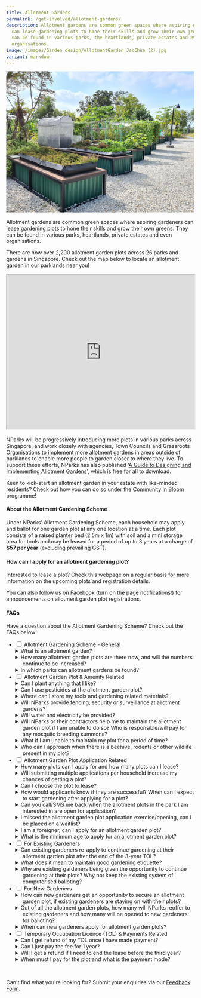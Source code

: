 ```yaml
---
title: Allotment Gardens
permalink: /get-involved/allotment-gardens/
description: Allotment gardens are common green spaces where aspiring gardeners
  can lease gardening plots to hone their skills and grow their own greens. They
  can be found in various parks, the heartlands, private estates and even
  organisations.
image: /images/Garden design/AllotmentGarden_JacChua (2).jpg
variant: markdown
---
```

<style>
details {
	cursor: pointer;
	}
	
details > summary {
	text-indent:-20px;
	margin-left:20px;
	}
	
details[open] > summary {
	font-weight: 800;
	}
</style>

<img src="/images/Garden%20design/allotment%20garden%20at%20jurong%20lake%20gardens%20west.jpg">

<p>Allotment gardens are common green spaces where aspiring gardeners can lease gardening plots to hone their skills and grow their own greens. They can be found in various parks, heartlands, private estates and even organisations.</p>

<p>There are now over 2,200 allotment garden plots across 26 parks and gardens in Singapore. Check out the map below to locate an allotment garden in our parklands near you!</p> 

<iframe height="415" width="100%" src="https://www.google.com/maps/d/u/1/embed?mid=1apkeSb5QHzODZOp7DdtNxFTa61GSA9U&amp;ehbc=2E312F&amp;noprof=1"></iframe>

<p>NParks will be progressively introducing more plots in various parks across Singapore, and work closely with agencies, Town Councils and Grassroots Organisations to implement more allotment gardens in areas outside of parklands to enable more people to garden closer to where they live. To support these efforts, NParks has also published ‘<a href="https://go.gov.sg/guide-to-design-allotment-gardens">A Guide to Designing and Implementing Allotment Gardens</a>', which is free for all to download.</p> 

<p>Keen to kick-start an allotment garden in your estate with like-minded residents? Check out how you can do so under the <a href="https://go.gov.sg/cib-initiative">Community in Bloom</a> programme!

</p><h4>About the Allotment Gardening Scheme</h4>

<p>Under NParks’ Allotment Gardening Scheme, each household may apply and ballot for one garden plot at any one location at a time. Each plot consists of a raised planter bed (2.5m x 1m) with soil and a mini storage area for tools and may be leased for a period of up to 3 years at a charge of <b>$57 per year</b> (excluding prevailing GST). </p> 



<h4>How can I apply for an allotment gardening plot?</h4>
<p>Interested to lease a plot? Check this webpage on a regular basis for more information on the upcoming plots and registration details.</p> 

<p>You can also follow us on <a href="https://www.facebook.com/nparksbuzz">Facebook</a> (turn on the page notifications!) for announcements on allotment garden plot registrations.</p>

<h4>FAQs</h4>
<p>Have a question about the Allotment Gardening Scheme? Check out the FAQs below!</p>
<ul class="jekyllcodex_accordion">
	<li><input type="checkbox" id="accordion1">
		<label for="accordion1">Allotment Gardening Scheme - General</label>
		<div>
			<details>
				<summary>What is an allotment garden?</summary>
				Allotment gardens are areas located within parks and gardens that house gardening plots available for lease to the community to grow their own plants. With most of the population living in high-rise flats with minimal space for gardening within their household footprint, these allotment garden plots provide them with further opportunities to garden. <br><br>
		</details>
		<details>
				<summary>How many allotment garden plots are there now, and will the numbers continue to be increased?</summary>	
				To date, over 2,200 allotment garden plots have been made available to the community with plans for further expansion.<br>
			<br>In tandem, NParks is working with Town Councils and Grassroot Organisations to provide advice on setting up of allotment gardens in public housing estates so that residents can garden closer to their homes. <br><br>
		</details>
		<details>
			<summary>In which parks can allotment gardens be found?</summary>
			1. Ang Mo Kio Town Garden West<br>
			2. Aljunied Park<br>
			3. Bedok Reservoir Park<br>
			4. Bedok Town Park<br>
			5. Bishan-Ang Mo Kio Park<br>
			6. Bukit Gombak Park<br>
			7. Choa Chu Kang Park<br>
			8. Clementi Woods Park<br>
			9. East Coast Park<br>
			10. HortPark<br>
			11. Jurong Central Park<br>
			12. Jurong Lake Gardens<br>
			13. Kallang Riverside Park<br>
			14. Kent Ridge Park <br>
			15. Lower Seletar Reservoir Park<br>
			16. one-north Park<br>
			17. Pasir Ris Park<br>
			18. Punggol Park<br>
			19. Punggol Waterway Park<br>
			20. Sembawang Park<br>
			21. Sengkang Riverside Park<br>
			22. Tiong Bahru Park<br>
			23. Villa Verde Park <br>
      24. West Coast Park<br>
			25. Yishun Park<br>
			26. Yishun Neighbourhood Park<br>
			<br>
			</details>
		</div>
	</li>
  <li><input type="checkbox" id="accordion2">
					<label for="accordion2">Allotment Garden Plot &amp; Amenity Related</label>
		<div>
	<details>
		<summary>Can I plant anything that I like?</summary>
		All plants and gardening structures should not exceed one (1) metre in standing height (measured from soil level in the planter bed). Gardeners are advised not to plant poisonous plants or those with sap as these plants can cause discomfort and are harmful to the public. Plants that are illegal are not allowed to be planted.<br> 
		<br>Gardeners are to be mindful of the neighbouring plots when planting up their plots and ensure that their plants do not encroach into the neighbouring plots’ space and walking paths within the parks. Gardeners should keep their space clean and tidy for the safety of all allotment gardeners.<br><br>
	</details>
	<details>
		<summary>Can I use pesticides at the allotment garden plot?</summary>
		Chemical pesticides, herbicides and fungicides are not allowed to be used at the allotment garden plots as they may kill insects, such as bees and wasps, which play an important role in the pollination process of flowering plants. Such chemicals may also spread to other plots and may cause adverse reactions to gardeners tending to other plots or public who visit the plots. <br><br>
		</details>
			<details>
				<summary>Where can I store my tools and gardening related materials?</summary>
				There is a storage area in each allotment garden planter where tools and other gardening-related materials (e.g. soil, compost) must be kept when not in use. All items stored within the storage area must be kept neatly at all times and not in common spaces or along pathways.<br>
<br>For Sengkang Riverside Park, there is a separate storage area due to site layout.<br><br>
			</details>
			<details>
				<summary>Will NParks provide fencing, security or surveillance at allotment gardens?</summary>
				Our allotment gardens are located in publicly accessible areas to allow park visitors to appreciate our green spaces and amenities holistically. Gardeners are informed during registration on this. We also inform gardeners upfront that no CCTVs or fencing are to be installed and that a storage box is provided for their tools and gardening materials.<br>
				<br>NParks would like to remind all park visitors to be considerate and keep our parks a place for everyone to enjoy, by not picking or damaging the plants in the parks including those belonging to the allotment gardeners.<br>
				<br>However, if there are recurrent reports on incidents of theft or vandalism at particular locations, NParks will consider additional measures to deter such occurrences. These may include putting up more signages at prominent areas of the allotment garden premises to remind public, and/or installation of CCTVs for general park surveillance.<br><br>
			</details>
			<details>
				<summary>Will water and electricity be provided?</summary>
			Shared water points are available for use at the allotment garden. No electricity will be provided. <br><br>
			</details>
			<details>
				<summary>Will NParks or their contractors help me to maintain the allotment garden plot if I am unable to do so?  Who is responsible/will pay for any mosquito breeding summons?</summary>
				Allotment gardeners are required, at all times and at your own expense, to maintain the allotment garden plot and its immediate surroundings in a good and presentable condition, including trimming overgrown shrubs, removing weeds, pest-infested plants, dead and damaged plants/products. <br>
				<br>NParks will also not be responsible for any instances of mosquito breeding detected by the National Environment Agency (NEA) at the allotment garden plots. Allotment gardeners are responsible for taking all precautions and measures to prevent breeding of mosquitoes at their respective allotment garden plots.<br><br>
			</details>
			<details>
				<summary>What if I am unable to maintain my plot for a period of time?</summary>
				Should an allotment gardener fail to maintain his/her allotment garden plot, and within the time stipulated by NParks, then NParks reserves the right to rescind the licence granted to the allotment gardener. NParks may choose, at its discretion, to allocate the allotment garden plot to another gardener. The registered licensee is solely responsible for the maintenance and upkeep of the allocated allotment garden plot. Assigning the maintenance and/or upkeep of the plot to another person is strictly not allowed.<br><br>
			</details>
			<details>
				<summary>Who can I approach when there is a beehive, rodents or other wildlife present in my plot?</summary>
				Please contact NParks via this <a href="http://www.nparks.gov.sg/feedback">Feedback Form</a> to seek assistance. For urgent animal-related matters, please call the NParks Animal Response Centre at 1800 476 1600.<br><br>
			</details>
	</div></li>
	  <li><input type="checkbox" id="accordion3">
			<label for="accordion3">Allotment Garden Plot Application Related</label>
			<div>
			<details>
				<summary>How many plots can I apply for and how many plots can I lease?</summary>
				Applications are based on a per household basis. Each applicant is allowed to apply for only one (1) allotment garden plot at any one time. If the application is successful, only one (1) license will be issued to the applicant, regardless of the number of persons in the household.<br><br>
			</details>
			<details>
				<summary>Will submitting multiple applications per household increase my chances of getting a plot?</summary>
				No. If there are multiple applications received from the same household address, only one (1) entry will be considered for balloting. All other applications made from the same household will be disregarded.<br><br>
			</details>
			<details>
				<summary>Can I choose the plot to lease?</summary> 
				All plots (waist- or knee-height) are assigned strictly through a balloting system.<br><br>
			</details>
			<details>
				<summary>How would applicants know if they are successful? When can I expect to start gardening after applying for a plot?</summary>
				All successful applicants will receive a Letter of Offer via email from NParks within three (3) months form the closing date of the application exercise. More information, such as the payment instructions and start date of gardening on-site, will be shared in the Letter. A Temporary Occupation Licence (TOL) will also be issued to successful applicants in respect of the use of the allotment garden plot.<br><br>
			</details>
			<details>
				<summary>Can you call/SMS me back when the allotment plots in the park I am interested in are open for application?</summary>
				Please check our NParks Allotment Gardens webpage and our social media platforms for updates on available plots and registration details.<br><br> 
			</details>
			<details>
				<summary>I missed the allotment garden plot application exercise/opening, can I be placed on a waitlist?</summary>
				There are no waiting lists as all available plots will be assigned to successfully balloted applicants. Applicants may apply for a plot when the registration opens again for other allotment gardens. Please check our NParks Allotment Gardens webpage and our social media platforms for updates on available plots and registration details. <br><br>
		</details>
		<details>
			<summary>I am a foreigner, can I apply for an allotment garden plot?</summary>
			Yes, but Singaporeans and Permanent Residents will be given priority.<br><br>
				</details>
				<details>
					<summary>What is the minimum age to apply for an allotment garden plot?</summary>
					The minimum age to apply for a plot is 18 years old at the time of application. <br><br>
				</details>
	</div></li>
	<li><input type="checkbox" id="accordion4">
			<label for="accordion4">For Existing Gardeners</label>
			<div>
			<details>
				<summary>Can existing gardeners re-apply to continue gardening at their allotment garden plot after the end of the 3-year TOL?</summary>
				Before the 3-year Temporary Occupation Licence (TOL) expires, existing gardeners who have maintained good gardening etiquette will be contacted by NParks officers to offer them an additonal 3-years TOL. The terms and conditions and fees for the allotment garden plot may be updated from time to time and allotment gardeners are requested to read the updated terms and conditions of the TOL. <br><br>
			</details>
			<details>
				<summary>What does it mean to maintain good gardening etiquette?</summary>
				Good gardening etiquette includes keeping the allotment garden plot tidy and clean, maintaining the plants well and keep them pest free, storing all gardening items neatly, ensure all planting structures installed are compliant with terms and conditions, and conducting regularly checks for stagnant water to prevent mosquito breeding. Having a well-kept and maintained allotment garden plot ensures that it is safe and enjoyable for everyone. For more information on good gardening etiquette, check out the <a href="/page-index/housekeeping/">garden housekeeping</a> page. <br><br>
			</details>
			<details>
				<summary>Why are existing gardeners being given the opportunity to continue gardening at their plots? Why not keep the existing system of computerised balloting?</summary>
We hope to continue fostering a love for gardening by allowing existing gardeners who have maintained good gardening etiquette to continue gardening at their allotment garden plots.<br><br>
			</details>
		</div>
	</li>
	<li>
		<input type="checkbox" id="accordion5">
		<label for="accordion5">For New Gardeners</label>
		<div>
			<details>
				<summary>How can new gardeners get an opportunity to secure an allotment garden plot, if existing gardeners are staying on with their plots? </summary>
				NParks will continue to roll out new allotment garden plots in more parks across Singapore to provide the community with opportunities to garden near their homes. In tandem, we are working closely with agencies, Town Councils and Grassroot Organisations to implement more allotment gardens in areas outside of parklands, as part of efforts to provide allotment gardens closer to residents for their convenience. All this will allow us to continue fostering a love for gardening among Singaporeans and nurturing a community of gardeners.<br><br>
			</details>
			<details>
				<summary>Out of all the allotment garden plots, how many will NParks reoffer to existing gardeners and how many will be opened to new gardeners for balloting? </summary>
				Existing gardeners who have maintained good gardening etiquette will be reoffered to continue gardening at their allotment garden plots. Should they choose not to continue gardening, their plots will be released for balloting. NParks will also continue to provide more allotment garden plots in our parks.<br><br>
			</details>
			<details>
				<summary>When can new gardeners apply for allotment garden plots? </summary>
				More details will be provided when ready. We will be updating this webpage and NParks' social media sites when plots are open for application.<br><br>
			</details>
			</div>
				</li>
<li><input type="checkbox" id="accordion6">
		<label for="accordion6">Temporary Occupation Licence (TOL) &amp; Payments Related</label>
		<div>
			<details>
				<summary>Can I get refund of my TOL once I have made payment?</summary>
				It is important to read all Terms and Conditions of the Temporary Occupation Licence (TOL) document. The TOL, once paid, is non-refundable. <br><br>
			</details>
			<details>
				<summary>Can I just pay the fee for 1 year? </summary>
				The allotment garden plot is leased on a 3-year basis. You will need to pay for 3 years at the start of your leasing period.<br><br>
			</details>
			<details>
				<summary>Will I get a refund if I need to end the lease before the third year?</summary>
				No refund will be given if you decide to terminate the Licence before the lease expires. <br><br>
			</details>
			<details>
				<summary>When must I pay for the plot and what is the payment mode?</summary>
				A Letter of Offer will be sent to all successful applicants via email from NParks. Payment mode will be by bank transfer to an NParks bank account or by PayNow to NParks. The details will be provided in the Letter of Offer.<br><br>
			</details>
			</div>
	 </li>
</ul>

<br>
<p>Can't find what you're looking for? Submit your enquiries via our <a href="http://www.nparks.gov.sg/feedback">Feedback Form</a>.</p>